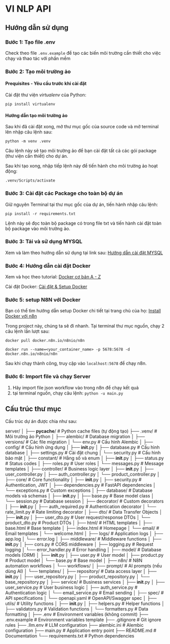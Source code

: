 # VI NLP API

## Hướng dẫn sử dụng

### Bước 1: Tạo file .env

Check theo file `.env.example` để tạo các biến môi trường cần thiết cho việc chạy và thao tác với phần mềm

### Bước 2: Tạo môi trường ảo

#### Prequisites - Yêu cầu trước khi cài đặt

Cài đặt thư viện _virtualenv_ của Python:

`pip install virtualenv`

#### Hướng dẫn tạo môi trường ảo

Sau khi đã cài đặt xong, mở thư mục gốc của source code và mở terminal lên nhập câu lệnh sau:

`python -m venv .venv`

Câu lệnh này sẽ tạo môi trường ảo để bạn cài đặt tất cả các gói package (thư viện cần thiết) cho dự án.

Sau khi tạo xong, nhập tiếp lệnh này để tiến hành cho môi trường ảo hoạt động:

`.venv/Scripts/activate`

### Bước 3: Cài đặt các Package cho toàn bộ dự án

Giữ nguyên Terminal tại thư mục gốc của dự án, tiến hành nhập câu lệnh:

`pip install -r requirements.txt`

Lệnh này sẽ đọc toàn bộ package có trong file txt và tiến hành cài đặt toàn bộ package vào môi trường ảo.

### Bước 3: Tải và sử dụng MYSQL

Xem và làm theo hướng dẫn sử dụng tại link sau: [Hướng dẫn cài đặt MYSQL](https://youtu.be/dq1L1Lrbg6s?si=WOJrrvMIIdm-yt3c)

### Bước 4: Hướng dẫn cài đặt Docker

Xem và học theo tutorial: [Docker cơ bản A - Z](https://youtube.com/playlist?list=PLncHg6Kn2JT4kLKJ_7uy0x4AdNrCHbe0n&si=zPy2kzzbNcQMuOyW)

Cài đặt Docker: [Cài đặt & Setup Docker](https://www.docker.com/)

### Bước 5: setup N8N với Docker

Bạn có thể tìm hướng dẫn setup Docker chi tiết tại trang chủ của họ: [Install Docker với n8n](https://docs.n8n.io/hosting/installation/docker/)

Trong project này, chúng ta sẽ đi nhanh. Tại terminal thư mục nguồn, chạy 2 câu lệnh lần lượt sau:

`docker pull docker.n8n.io/n8nio/n8n`

`docker run --name=<your_container_name> -p 5678:5678 -d docker.n8n.io/n8nio/n8n`

Sau khi chạy thành công, truy cập vào `localhost:5678` để chạy n8n.

### Bước 6: Import file và chạy Server

1. Hãy import file json workflow vào trong n8n để chạy kết quả
2. tại terminal nguồn, chạy câu lệnh: `python -u main.py`

## Cấu trúc thư mục

Cấu trúc dự án được chia như sau:

server/
│
├── **pycache**/ # Python cache files (tự động tạo)
├── .venv/ # Môi trường ảo Python
│
├── alembic/ # Database migration
│ ├── versions/ # Các file migration
│ └── env.py # Cấu hình Alembic
│
├── config/ # Cấu hình ứng dụng
│ ├── **init**.py
│ ├── database.py # Cấu hình database
│ ├── settings.py # Cài đặt chung
│ └── security.py # Cấu hình bảo mật
│
├── constant/ # Hằng số và enum
│ ├── **init**.py
│ ├── status.py # Status codes
│ ├── roles.py # User roles
│ └── messages.py # Message templates
│
├── controller/ # Business logic layer
│ ├── **init**.py
│ ├── user_controller.py
│ ├── auth_controller.py
│ └── product_controller.py
│
├── core/ # Core functionality
│ ├── **init**.py
│ ├── security.py # Authentication, JWT
│ ├── dependencies.py # FastAPI dependencies
│ └── exceptions.py # Custom exceptions
│
├── database/ # Database models và schemas
│ ├── **init**.py
│ ├── base.py # Base model class
│ └── session.py # Database session
│
├── decorator/ # Custom decorators
│ ├── **init**.py
│ ├── auth_required.py # Authentication decorator
│ └── rate_limit.py # Rate limiting decorator
│
├── dto/ # Data Transfer Objects
│ ├── **init**.py
│ ├── user_dto.py # User request/response DTOs
│ └── product_dto.py # Product DTOs
│
├── html/ # HTML templates
│ ├── base.html # Base template
│ ├── index.html # Homepage
│ └── email/ # Email templates
│ └── welcome.html
│
├── logs/ # Application logs
│ ├── app.log
│ └── error.log
│
├── middleware/ # Middleware functions
│ ├── **init**.py
│ ├── cors.py # CORS middleware
│ ├── logging.py # Request logging
│ └── error_handler.py # Error handling
│
├── model/ # Database models (ORM)
│ ├── **init**.py
│ ├── user.py # User model
│ ├── product.py # Product model
│ └── base.py # Base model
│
├── n8n/ # N8N automation workflows
│ └── workflows/
│
├── prompt/ # AI prompts (nếu dùng AI)
│ └── templates/
│
├── repository/ # Data access layer
│ ├── **init**.py
│ ├── user_repository.py
│ ├── product_repository.py
│ └── base_repository.py
│
├── service/ # Business services
│ ├── **init**.py
│ ├── user_service.py # User business logic
│ ├── auth_service.py # Authentication logic
│ └── email_service.py # Email sending
│
├── spec/ # API specifications
│ └── openapi.yaml # OpenAPI/Swagger spec
│
├── utils/ # Utility functions
│ ├── **init**.py
│ ├── helpers.py # Helper functions
│ ├── validators.py # Validation functions
│ └── formatters.py # Data formatting
│
├── .env # Environment variables (không commit)
├── .env.example # Environment variables template
├── .gitignore # Git ignore rules
├── .llm.env # LLM configuration
├── alembic.ini # Alembic configuration
├── main.py # Application entry point
├── README.md # Documentation
└── requirements.txt # Python dependencies
